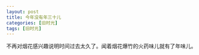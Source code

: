 ```yaml
---
layout: post
title: 今年没有年三十儿
categories: [旧时光]
tags: [旧时光]
---
```

不再对烟花感兴趣说明时间过去太久了。闻着烟花爆竹的火药味儿就有了年味儿。
